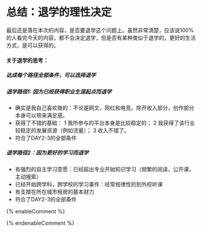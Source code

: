 # 总结：退学的理性决定

最后还是落在本次的内容，是否要退学这个问题上。虽然非常清楚，应该说100%的人看完今天的内容，都不会决定退学，但是否有某种类似于退学的，更好的生活方式，是可以获得的。

#### 关于退学的思考：
##### 达成每个路径全部条件，可以选择退学

##### 退学路径1: 因为已经获得职业生涯起点而退学

* 确实是我自己喜欢做的：不论是网文，网红和电竞。除开收入部分，创作部分本身可以带来满足感。
* 获得了不错的基础：
    1 我所参与的平台本身是比较稳定的；
    2 我获得了该行业较稳定的发展资源（例如流量）；
    3 收入不错了。
* 符合了DAY2-3的全部条件

##### 退学路径2：因为更好的学习而退学

* 有强烈的自主学习意愿：已经超出专业开始知识学习（频繁的阅读，公开课，主动搜索）
* 已经开始跨学科，跨学校的学习事件：经常规律性的到外校听课
* 有支撑在所在城市租房的基本财力
* 符合了DAY2-3的全部条件

{% enableComment %}

{% endenableComment %}


